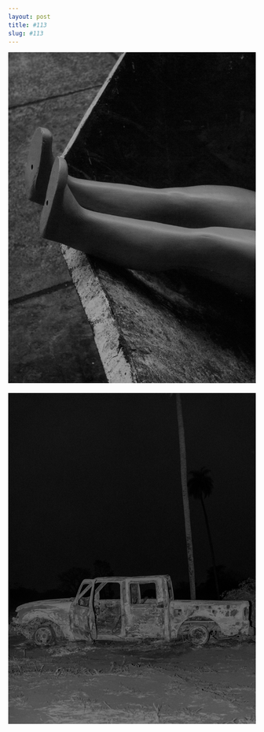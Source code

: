 ```yaml
---
layout: post
title: #113
slug: #113
---
```

<p class="description" style="text-align: justify;">
<img src="/assets/danilo-luna-snapshots-81.JPG" />
  <br>
  <br>
  <img src="/assets/danilo-luna-snapshots-82.JPG" />
  <br>
  <br>
